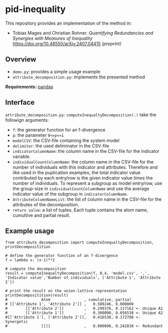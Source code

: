 # pid-inequality

This repository provides an implementation of the method in:
- Tobias Mages and Christian Rohner. _Quantifying Redundancies and Synergies with Measures of Inequality_ https://doi.org/10.48550/arXiv.2407.04415 _(preprint)_

## Overview
- `demo.py`: provides a simple usage example
- `attribute_decomposition.py`: implements the presented method

_**Requirements:**_ [pandas](https://pandas.pydata.org/pandas-docs/stable/getting_started/install.html)

## Interface
`attribute_decomposition.py`: `computeInequaltyDecomposition(.)` take the followign arguments:
- `f`: the generator function for an f-divergence
- `p`: the parameter `0<=p<=1`
- `modelCSV`: the CSV-file containing the system model
- `delimiter`: the used deliminator in the CSV-file
- `indicatorColumnName`: the column name  in the CSV-file for the indicator variable.
- `individualCountColumnName`: the column name in the CSV-file for the number of individuals with this indicator and attributes. Therefore and like used in the puplication examples, the total indicator value contributed by each entry/row is the given indicator value _times_ the number of individuals. To represent a subgroup as model entry/row, use the group-size in `individualCountColumnName` and use the average indicator value of the subgroup in `indicatorColumnName`.
- `AttributeColumnNameList`: the list of column name in the CSV-file for the attributes of the decomposition.
- `return value`: a list of tuples. Each tuple contains the atom name, cumultive and partial result.

## Example usage
```
from attribute_decomposition import computeInequaltyDecomposition, printDecompositition

# define the generator function of an f-divergence
f = lambda x: (x-1)**2

# compute the decomposition
result = computeInequaltyDecomposition(f, 0.4, 'model.csv', ',', 'Indicator value','Number of individuals', ['Attribute 1', 'Attribute 2'])

# print the result on the union-lattice representation
printDecompositition(result)
#               Atom               , cumulative, partial
# [['Attribute 1', 'Attribute 2']] ,   0.589246, 0.000000
#        [['Attribute 2']]         ,   0.299376, 0.117162 <- Unique A1
#        [['Attribute 1']]         ,   0.360000, 0.056538 <- Unique A2
#[['Attribute 1'], ['Attribute 2']],   0.416538, 0.172708 <- Synergetic
#               [[]]               ,   0.000000, 0.242838 <- Redundant
```
